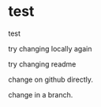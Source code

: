 # test
test

try changing locally again

try changing readme

change on github directly.

change in a branch.